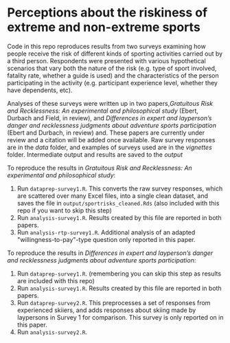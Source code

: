 # Perceptions about the riskiness of extreme and non-extreme sports

Code in this repo reproduces results from two surveys examining how people receive the risk of different kinds of sporting activities carried out by a third person. Respondents were presented with various hypothetical scenarios that vary both the nature of the risk (e.g. type of sport involved, fatality rate, whether a guide is used) and the characteristics of the person participating in the activity (e.g. participant experience level, whether they have dependents, etc). 

Analyses of these surveys were written up in two papers,*Gratuitous Risk and Recklessness: An experimental and philosophical study* (Ebert, Durbach and Field, in review), and *Differences in expert and layperson’s danger and recklessness judgments about adventure sports participation* (Ebert and Durbach, in review) and. These papers are currently under review and a citation will be added once available. Raw survey responses are in the *data* folder, and examples of surveys used are in the *vignettes* folder. Intermediate output and results are saved to the *output* 

To reproduce the results in *Gratuitous Risk and Recklessness: An experimental and philosophical study*:

1. Run `dataprep-survey1.R`. This converts the raw survey responses, which are scattered over many Excel files, into a single clean dataset, and saves the file in `output/sportrisks_cleaned.Rds` (also included with this repo if you want to skip this step)
2. Run `analysis-survey1.R`. Results created by this file are reported in both papers.
3. Run `analysis-rtp-survey1.R`. Additional analysis of an adapted "willingness-to-pay"-type question only reported in this paper.

To reproduce the results in *Differences in expert and layperson’s danger and recklessness judgments about adventure sports participation*:

1. Run `dataprep-survey1.R`. (remembering you can skip this step as results are included with this repo)
2. Run `analysis-survey1.R`. Results created by this file are reported in both papers.
3. Run `dataprep-survey2.R`. This preprocesses a set of responses from experienced skiiers, and adds responses about skiing made by laypersons in Survey 1 for comparison. This survey is only reported on in this paper.
4. Run `analysis-survey2.R`. 
